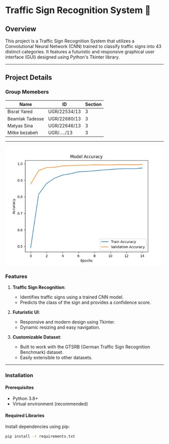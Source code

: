 # Traffic Sign Recognition System 🚦

## Overview
This project is a Traffic Sign Recognition System that utilizes a Convolutional Neural Network (CNN) trained to classify traffic signs into 43 distinct categories. It features a futuristic and responsive graphical user interface (GUI) designed using Python's Tkinter library.

---

## Project Details
### **Group Memebers**
| **Name**           | **ID**          | **Section** | 
|--------------------|-----------------|-------------|
| Bisrat Yared       | UGR/22534/13    | 3           |
| Beamlak Tadesse    | UGR/22680/13    | 3           |
| Matyas Sina        | UGR/22646/13    | 3           |
| Mitke bezabeh      | UGR/...../13    | 3           |

---
![Description of the Image](/Figure_1.png)

### Features

1. **Traffic Sign Recognition**:
   - Identifies traffic signs using a trained CNN model.
   - Predicts the class of the sign and provides a confidence score.

2. **Futuristic UI**:
   - Responsive and modern design using Tkinter.
   - Dynamic resizing and easy navigation.

3. **Customizable Dataset**:
   - Built to work with the GTSRB (German Traffic Sign Recognition Benchmark) dataset.
   - Easily extensible to other datasets.

---

### Installation

#### Prerequisites
- Python 3.8+
- Virtual environment (recommended)

#### Required Libraries
Install dependencies using pip:
```bash
pip install -r requirements.txt
